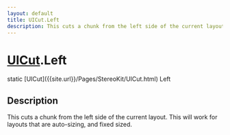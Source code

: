 ```yaml
---
layout: default
title: UICut.Left
description: This cuts a chunk from the left side of the current layout. This will work for layouts that are auto-sizing, and fixed sized.
---
```

# [UICut]({{site.url}}/Pages/StereoKit/UICut.html).Left

<div class='signature' markdown='1'>
static [UICut]({{site.url}}/Pages/StereoKit/UICut.html) Left
</div>

## Description
This cuts a chunk from the left side of the current
layout. This will work for layouts that are auto-sizing, and fixed
sized.

